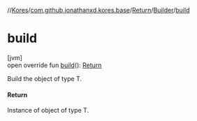 //[Kores](../../../../index.md)/[com.github.jonathanxd.kores.base](../../index.md)/[Return](../index.md)/[Builder](index.md)/[build](build.md)

# build

[jvm]\
open override fun [build](build.md)(): [Return](../index.md)

Build the object of type T.

#### Return

Instance of object of type T.
